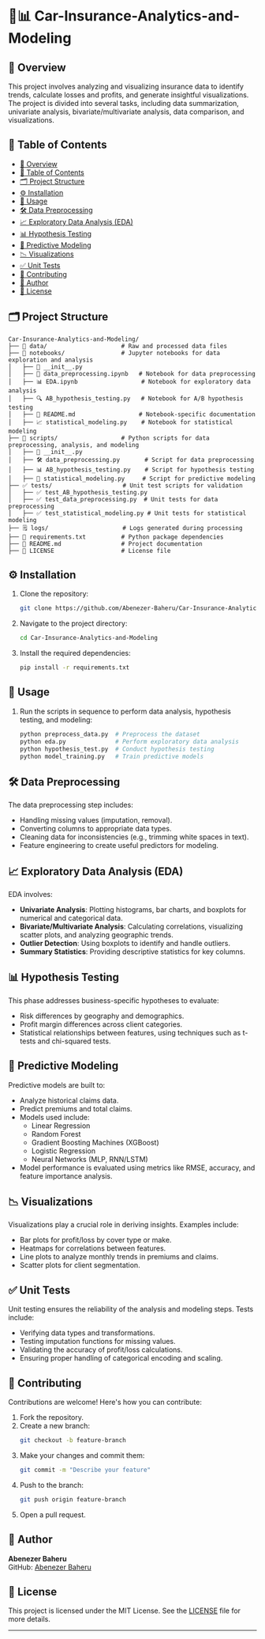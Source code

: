 # 🚗📊 Car-Insurance-Analytics-and-Modeling

## 🌟 Overview
This project involves analyzing and visualizing insurance data to identify trends, calculate losses and profits, and generate insightful visualizations. The project is divided into several tasks, including data summarization, univariate analysis, bivariate/multivariate analysis, data comparison, and visualizations.

## 📖 Table of Contents
- [🌟 Overview](#-overview)
- [📖 Table of Contents](#-table-of-contents)
- [🗂 Project Structure](#-project-structure)
- [⚙️ Installation](#️-installation)
- [🚀 Usage](#-usage)
- [🛠 Data Preprocessing](#-data-preprocessing)
- [📈 Exploratory Data Analysis (EDA)](#-exploratory-data-analysis-eda)
- [📊 Hypothesis Testing](#-hypothesis-testing)
- [🔮 Predictive Modeling](#-predictive-modeling)
- [📉 Visualizations](#-visualizations)
- [✅ Unit Tests](#-unit-tests)
- [🤝 Contributing](#-contributing)
- [👤 Author](#-author)
- [📜 License](#-license)

## 🗂 Project Structure

```plaintext
Car-Insurance-Analytics-and-Modeling/
├── 📂 data/                     # Raw and processed data files
├── 📓 notebooks/                # Jupyter notebooks for data exploration and analysis
│   ├── 📜 __init__.py
│   ├── 📝 data_preprocessing.ipynb   # Notebook for data preprocessing
│   ├── 📊 EDA.ipynb                  # Notebook for exploratory data analysis
│   ├── 🔍 AB_hypothesis_testing.py   # Notebook for A/B hypothesis testing
│   ├── 📃 README.md                  # Notebook-specific documentation
│   ├── 📈 statistical_modeling.py    # Notebook for statistical modeling
├── 📂 scripts/                  # Python scripts for data preprocessing, analysis, and modeling
│   ├── 📜 __init__.py
│   ├── 🛠 data_preprocessing.py       # Script for data preprocessing
│   ├── 📊 AB_hypothesis_testing.py    # Script for hypothesis testing
│   ├── 🔮 statistical_modeling.py     # Script for predictive modeling
├── ✅ tests/                    # Unit test scripts for validation
│   ├── ✅ test_AB_hypothesis_testing.py 
│   ├── ✅ test_data_preprocessing.py  # Unit tests for data preprocessing
│   ├── ✅ test_statistical_modeling.py # Unit tests for statistical modeling
├── 🗒️ logs/                     # Logs generated during processing
├── 📄 requirements.txt          # Python package dependencies
├── 📜 README.md                 # Project documentation
├── 📜 LICENSE                   # License file
```

## ⚙️ Installation
1. Clone the repository:
   ```bash
   git clone https://github.com/Abenezer-Baheru/Car-Insurance-Analytics-and-Modeling.git
   ```
2. Navigate to the project directory:
   ```bash
   cd Car-Insurance-Analytics-and-Modeling
   ```
3. Install the required dependencies:
   ```bash
   pip install -r requirements.txt
   ```

## 🚀 Usage
1. Run the scripts in sequence to perform data analysis, hypothesis testing, and modeling:
   ```bash
   python preprocess_data.py  # Preprocess the dataset
   python eda.py              # Perform exploratory data analysis
   python hypothesis_test.py  # Conduct hypothesis testing
   python model_training.py   # Train predictive models
   ```

## 🛠 Data Preprocessing
The data preprocessing step includes:
- Handling missing values (imputation, removal).
- Converting columns to appropriate data types.
- Cleaning data for inconsistencies (e.g., trimming white spaces in text).
- Feature engineering to create useful predictors for modeling.

## 📈 Exploratory Data Analysis (EDA)
EDA involves:
- **Univariate Analysis**: Plotting histograms, bar charts, and boxplots for numerical and categorical data.
- **Bivariate/Multivariate Analysis**: Calculating correlations, visualizing scatter plots, and analyzing geographic trends.
- **Outlier Detection**: Using boxplots to identify and handle outliers.
- **Summary Statistics**: Providing descriptive statistics for key columns.

## 📊 Hypothesis Testing
This phase addresses business-specific hypotheses to evaluate:
- Risk differences by geography and demographics.
- Profit margin differences across client categories.
- Statistical relationships between features, using techniques such as t-tests and chi-squared tests.

## 🔮 Predictive Modeling
Predictive models are built to:
- Analyze historical claims data.
- Predict premiums and total claims.
- Models used include:
  - Linear Regression
  - Random Forest
  - Gradient Boosting Machines (XGBoost)
  - Logistic Regression
  - Neural Networks (MLP, RNN/LSTM)
- Model performance is evaluated using metrics like RMSE, accuracy, and feature importance analysis.

## 📉 Visualizations
Visualizations play a crucial role in deriving insights. Examples include:
- Bar plots for profit/loss by cover type or make.
- Heatmaps for correlations between features.
- Line plots to analyze monthly trends in premiums and claims.
- Scatter plots for client segmentation.

## ✅ Unit Tests
Unit testing ensures the reliability of the analysis and modeling steps. Tests include:
- Verifying data types and transformations.
- Testing imputation functions for missing values.
- Validating the accuracy of profit/loss calculations.
- Ensuring proper handling of categorical encoding and scaling.

## 🤝 Contributing
Contributions are welcome! Here's how you can contribute:
1. Fork the repository.
2. Create a new branch:
   ```bash
   git checkout -b feature-branch
   ```
3. Make your changes and commit them:
   ```bash
   git commit -m "Describe your feature"
   ```
4. Push to the branch:
   ```bash
   git push origin feature-branch
   ```
5. Open a pull request.

## 👤 Author
**Abenezer Baheru**  
GitHub: [Abenezer Baheru](https://github.com/Abenezer-Baheru/Car-Insurance-Analytics-and-Modeling)

## 📜 License
This project is licensed under the MIT License. See the [LICENSE](LICENSE) file for more details.

---